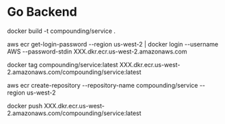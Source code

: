 # Go Backend

docker build -t compounding/service .

aws ecr get-login-password --region us-west-2 | docker login --username AWS --password-stdin XXX.dkr.ecr.us-west-2.amazonaws.com

docker tag compounding/service:latest XXX.dkr.ecr.us-west-2.amazonaws.com/compounding/service:latest

aws ecr create-repository --repository-name compounding/service --region us-west-2

docker push XXX.dkr.ecr.us-west-2.amazonaws.com/compounding/service:latest